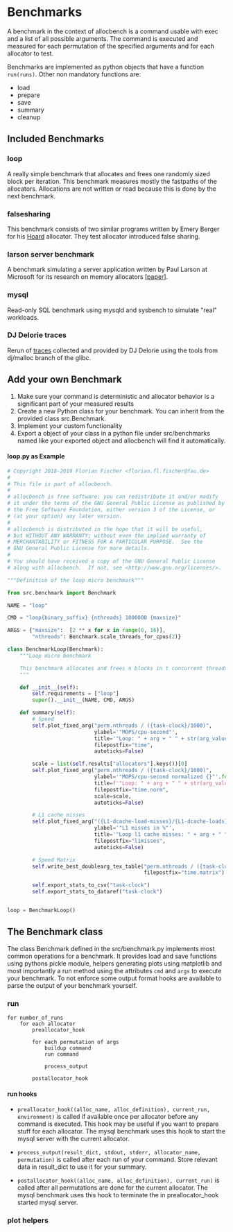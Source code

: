 # Benchmarks

A benchmark in the context of allocbench is a command usable with exec and a
list of all possible arguments. The command is executed and measured for each
permutation of the specified arguments and for each allocator to test.

Benchmarks are implemented as python objects that have a function `run(runs)`.
Other non mandatory functions are:

* load
* prepare
* save
* summary
* cleanup

## Included Benchmarks

### loop

A really simple benchmark that allocates and frees one randomly sized block per
iteration. This benchmark measures mostly the fastpaths of the allocators.
Allocations are not written or read because this is done by the next benchmark.

### falsesharing

This benchmark consists of two similar programs written by Emery Berger for
his [Hoard](https://github.com/emeryberger/Hoard/tree/master/benchmarks) allocator.
They test allocator introduced false sharing.

### larson server benchmark

A benchmark simulating a server application written by Paul Larson at
Microsoft for its research on memory allocators [[paper]](https://dl.acm.org/citation.cfm?id=286880).

### mysql

Read-only SQL benchmark using mysqld and sysbench to simulate "real" workloads.

### DJ Delorie traces

Rerun of [traces](http://www.delorie.com/malloc/) collected and provided by DJ
Delorie using the tools from dj/malloc branch of the glibc.

## Add your own Benchmark

1. Make sure your command is deterministic and allocator behavior is a significant
	part of your measured results
2. Create a new Python class for your benchmark. You can inherit from the
	provided class src.Benchmark.
3. Implement your custom functionality
4. Export a object of your class in a python file under src/benchmarks named
	like your exported object and allocbench will find it automatically.

#### loop.py as Example

```python
# Copyright 2018-2019 Florian Fischer <florian.fl.fischer@fau.de>
#
# This file is part of allocbench.
#
# allocbench is free software: you can redistribute it and/or modify
# it under the terms of the GNU General Public License as published by
# the Free Software Foundation, either version 3 of the License, or
# (at your option) any later version.
#
# allocbench is distributed in the hope that it will be useful,
# but WITHOUT ANY WARRANTY; without even the implied warranty of
# MERCHANTABILITY or FITNESS FOR A PARTICULAR PURPOSE.  See the
# GNU General Public License for more details.
#
# You should have received a copy of the GNU General Public License
# along with allocbench.  If not, see <http://www.gnu.org/licenses/>.

"""Definition of the loop micro benchmark"""

from src.benchmark import Benchmark

NAME = "loop"

CMD = "loop{binary_suffix} {nthreads} 1000000 {maxsize}"

ARGS = {"maxsize":  [2 ** x for x in range(6, 16)],
        "nthreads": Benchmark.scale_threads_for_cpus(2)}

class BenchmarkLoop(Benchmark):
    """Loop micro benchmark

    This benchmark allocates and frees n blocks in t concurrent threads.
    """

    def __init__(self):
        self.requirements = ["loop"]
        super().__init__(NAME, CMD, ARGS)

    def summary(self):
        # Speed
        self.plot_fixed_arg("perm.nthreads / ({task-clock}/1000)",
                            ylabel='"MOPS/cpu-second"',
                            title='"Loop: " + arg + " " + str(arg_value)',
                            filepostfix="time",
                            autoticks=False)

        scale = list(self.results["allocators"].keys())[0]
        self.plot_fixed_arg("perm.nthreads / ({task-clock}/1000)",
                            ylabel='"MOPS/cpu-second normalized {}"'.format(scale),
                            title=f'"Loop: " + arg + " " + str(arg_value) + " normalized {scale}"',
                            filepostfix="time.norm",
                            scale=scale,
                            autoticks=False)

        # L1 cache misses
        self.plot_fixed_arg("({L1-dcache-load-misses}/{L1-dcache-loads})*100",
                            ylabel='"L1 misses in %"',
                            title='"Loop l1 cache misses: " + arg + " " + str(arg_value)',
                            filepostfix="l1misses",
                            autoticks=False)

        # Speed Matrix
        self.write_best_doublearg_tex_table("perm.nthreads / ({task-clock}/1000)",
                                            filepostfix="time.matrix")

        self.export_stats_to_csv("task-clock")
        self.export_stats_to_dataref("task-clock")


loop = BenchmarkLoop()
```

## The Benchmark class

The class Benchmark defined in the src/benchmark.py implements most
common operations for a benchmark.
It provides load and save functions using pythons pickle module,
helpers generating plots using matplotlib and most importantly a run method using
the attributes `cmd` and `args` to execute your benchmark. To not enforce some
output format hooks are available to parse the output of your benchmark yourself.

### run

```
for number_of_runs
	for each allocator
		preallocator_hook

		for each permutation of args
			buildup command
			run command

			process_output

		postallocator_hook
```

#### run hooks

* `preallocator_hook((alloc_name, alloc_definition), current_run, environment)` is called
	if available once per allocator before any command is executed. This hook may
	be useful if you want to prepare stuff for each allocator. The mysql benchmark
	uses this hook to start the mysql server with the current allocator.

* `process_output(result_dict, stdout, stderr, allocator_name, permutation)`
	is called after each run of your command. Store relevant data in result_dict
	to use it for your summary.

* `postallocator_hook((alloc_name, alloc_definition), current_run)`
	is called after all permutations are done for the current allocator.
	The mysql benchmark uses this hook to terminate the in preallocator_hook started
	mysql server.

### plot helpers
